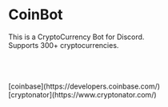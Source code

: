 # CoinBot
This is a CryptoCurrency Bot for Discord.
<br>
Supports 300+ cryptocurrencies.


<br>
<br>
<br>
[coinbase](https://developers.coinbase.com/)
<br>
[cryptonator](https://www.cryptonator.com/)
